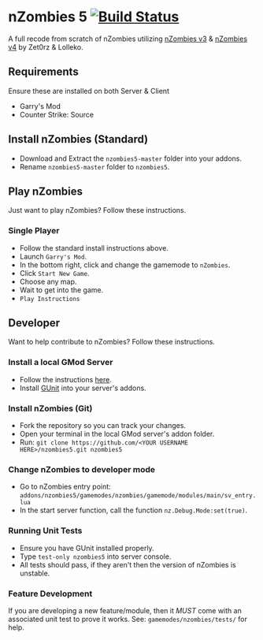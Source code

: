 # nZombies 5 [![Build Status](https://travis-ci.org/Alig96/nzombies5.svg?branch=master)](https://travis-ci.org/Alig96/nzombies5)

A full recode from scratch of nZombies utilizing [nZombies v3](https://github.com/Alig96/nzombies) & [nZombies v4](https://github.com/Zet0rz/nzombies) by Zet0rz & Lolleko.

## Requirements
Ensure these are installed on both Server & Client
- Garry's Mod
- Counter Strike: Source

## Install nZombies (Standard)
- Download and Extract the `nzombies5-master` folder into your addons.
- Rename `nzombies5-master` folder to `nzombies5`.

## Play nZombies
Just want to play nZombies? Follow these instructions.

### Single Player
- Follow the standard install instructions above.
- Launch `Garry's Mod`.
- In the bottom right, click and change the gamemode to `nZombies`.
- Click `Start New Game`.
- Choose any map.
- Wait to get into the game.
- `Play Instructions`

## Developer
Want to help contribute to nZombies? Follow these instructions.

### Install a local GMod Server
- Follow the instructions [here](https://wiki.garrysmod.com/page/Hosting_A_Dedicated_Server).
- Install [GUnit](https://github.com/Alig96/GUnit) into your server's addons.

### Install nZombies (Git)
- Fork the repository so you can track your changes.
- Open your terminal in the local GMod server's addon folder.
- Run: `git clone https://github.com/<YOUR USERNAME HERE>/nzombies5.git nzombies5`

### Change nZombies to developer mode
- Go to nZombies entry point: `addons/nzombies5/gamemodes/nzombies/gamemode/modules/main/sv_entry.lua`
- In the start server function, call the function `nz.Debug.Mode:set(true)`.

### Running Unit Tests
- Ensure you have GUnit installed properly.
- Type `test-only nzombies5` into server console.
- All tests should pass, if they aren't then the version of nZombies is unstable.

### Feature Development
If you are developing a new feature/module, then it *MUST* come with an associated unit test to prove it works. See: `gamemodes/nzombies/tests/` for help.
